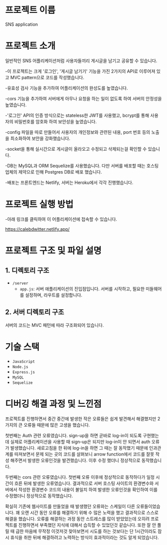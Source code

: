 # 프로젝트 이름

SNS application

# 프로젝트 소개

일반적인 SNS 어플리케이션처럼 사용자들끼리 게시글을 남기고 공유할 수 있습니다.

-이 프로젝트는 크게 '로그인', '게시글 남기기' 기능을 가진 2가지의 API로 이루어져 있고 MVC pattern으로 코드를 작성했습니다.

-유효성 검사 기능을 추가하여 어플리케이션의 완성도를 높였습니다.

-cors 기능을 추가하여 서버에게 아무나 요청을 하는 일이 없도록 하여 서버의 안정성을 높였습니다.

-'로그인' API의 인증 방식으로는 stateless한 JWT를 사용했고, bcrypt를 통해 사용자의 비밀번호를 암호화 하여 보안성을 높였습니다.

-config 파일을 따로 만들어서 사용자의 개인정보와 관련된 내용, port 번호 등의 노출을 최소화하여 보안을 강화했습니다.

-socket을 통해 실시간으로 게시글이 올라오고 수정되고 삭제되는걸 확인할 수 있습니다.

-DB는 MySQL과 ORM Sequelize를 사용했습니다. 다만 서버를 배포할 때는 호스팅 업체의 제약으로 인해 Postgres DB로 배포 했습니다.

-배포는 프론트엔드는 Netlify, 서버는 Heroku에서 각각 진행했습니다.

# 프로젝트 실행 방법

-아래 링크를 클릭하여 이 어플리케이션에 접속할 수 있습니다.

https://calebdwitter.netlify.app/

# 프로젝트 구조 및 파일 설명

## 1. 디렉토리 구조

- `/server`
  - `app.js`: 서버 애플리케이션의 진입점입니다. 서버를 시작하고, 필요한 미들웨어를 설정하며, 라우트를 설정합니다.

## 2. 서버 디렉토리 구조

서버의 코드는 MVC 패턴에 따라 구조화되어 있습니다.

# 기술 스택

- `JavaScript`
- `Node.js`
- `Express.js`
- `MySQL`
- `Sequelize`

# 디버깅 해결 과정 및 느낀점

프로젝트를 진행하면서 중간 중간에 발생한 작은 오류들은 쉽게 발견해서 해결했지만 2가지의 큰 오류들 때문에 많은 고생을 했습니다.

첫번째는 Auth 관련 오류였습니다. sign-up을 하면 곧바로 log-in이 되도록 구현했는데 실제로 어플리케이션을 사용할 때 sign-up은 되지만 log-in이 안 되면서 auth 오류가 발생했습니다.
새로고침을 한 뒤에 log-in을 하면 그 때는 잘 동작했기 때문에 인과관계를 따져보면서 문제 되는 곳의 코드를 살펴보니 arrow function에서 코드를 잘못 작성 해주면서 발생한 오류인것을
발견했습니다. 이후 수정 했더니 정상적으로 동작했습니다.

두번째는 cors 관련 오류였습니다. 첫번째 오류 이후에 정상적으로 동작하다가 일정 시간이 흐른 뒤에 발생한 오류였습니다. 결과적으로 서버 호스팅 사이트의 환경변수와 서버에서 작성한
환경변수 코드의 내용이 불일치 하여 발생한 오류인것을 확인하여 이를 수정했더니 정상적으로 동작했습니다.

확실히 기존에 웹사이트를 만들었을 때 발생했던 오류와는 스케일이 다른 오류들이었습니다. 꽤 오랜 시간 동안 오류를 해결하기 위해 수 많은 노력을 했고 결과적으로 스스로 해결을 했습니다.
오류를 해결하는 과정 동안 스트레스를 많이 받았었는데 오히려 프로젝트를 진행하면서 부족했던 지식에 대해서 습득할 수 있었던것 같습니다.
또한 잘 안 풀릴 때 급한 마음에 무작정 이것저것 찾아보면서 시도를 하는 것보다는 단 1시간이라도 잠시 휴식을 취한 뒤에 해결하려고 노력하는 방식이 효과적이라는 것도 알게 되었습니다.

